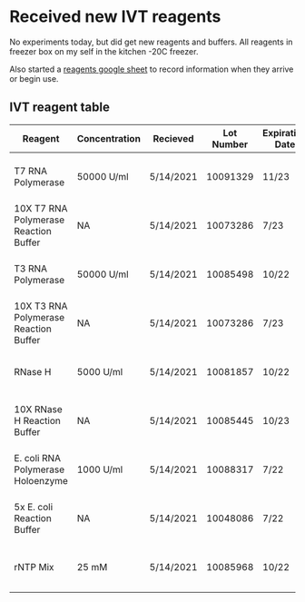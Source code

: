 # Received new IVT reagents

No experiments today, but did get new reagents and buffers.
All reagents in freezer box on my self in the kitchen -20C
freezer.

Also started a [reagents google sheet](https://docs.google.com/spreadsheets/d/1rVptZOR0hYqnl65eNiCE7tTJfLVMTTQNK7_YMsuVzHc/edit?usp=sharing) to record information when they arrive or begin use.

## IVT reagent table

| Reagent                               | Concentration | Recieved  | Lot Number | Expiration Date | Location                 | Product Details    |
| ------------------------------------- | ------------- | --------- | ---------- | --------------- | ------------------------ | ------------------ |
| T7 RNA Polymerase                     | 50000 U/ml    | 5/14/2021 | 10091329   | 11/23           | Ethan IVT Box -20 Fridge | www.neb.com/MO25S  |
| 10X T7 RNA Polymerase Reaction Buffer | NA            | 5/14/2021 | 10073286   | 7/23            | Ethan IVT Box -20 Fridge | www.neb.com/MO25S  |
| T3 RNA Polymerase                     | 50000 U/ml    | 5/14/2021 | 10085498   | 10/22           | Ethan IVT Box -20 Fridge | www.neb.com/MO378S |
| 10X T3 RNA Polymerase Reaction Buffer | NA            | 5/14/2021 | 10073286   | 7/23            | Ethan IVT Box -20 Fridge | www.neb.com/MO378S |
| RNase H                               | 5000 U/ml     | 5/14/2021 | 10081857   | 10/22           | Ethan IVT Box -20 Fridge | www.neb.com/MO297S |
| 10X RNase H Reaction Buffer           | NA            | 5/14/2021 | 10085445   | 10/23           | Ethan IVT Box -20 Fridge | www.neb.com/MO551S |
| E. coli RNA Polymerase Holoenzyme     | 1000 U/ml     | 5/14/2021 | 10088317   | 7/22            | Ethan IVT Box -20 Fridge | www.neb.com/MO551S |
| 5x E. coli Reaction Buffer            | NA            | 5/14/2021 | 10048086   | 7/22            | Ethan IVT Box -20 Fridge | www.neb.com/MO551S |
| rNTP Mix                              | 25 mM         | 5/14/2021 | 10085968   | 10/22           | Ethan IVT Box -20 Fridge | www.neb.com/MO466S |
